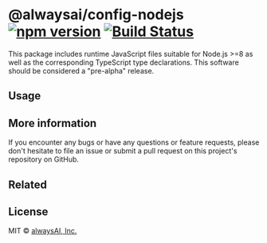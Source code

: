 # @alwaysai/config-nodejs [![npm version](https://badge.fury.io/js/%40carnesen%2Fbitcoin-rpc.svg)](https://badge.fury.io/js/%40carnesen%2Fbitcoin-rpc) [![Build Status](https://travis-ci.com/alwaysai/config-nodejs.svg?branch=master)](https://travis-ci.com/alwaysai/config-nodejs)

This package includes runtime JavaScript files suitable for Node.js >=8 as well as the corresponding TypeScript type declarations. This software should be considered a "pre-alpha" release.

## Usage
## More information
If you encounter any bugs or have any questions or feature requests, please don't hesitate to file an issue or submit a pull request on this project's repository on GitHub.

## Related

## License
MIT © [alwaysAI, Inc.](https://alwaysai.co)
